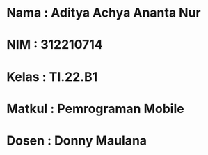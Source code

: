 # Nama  : Aditya Achya Ananta Nur
# NIM   : 312210714
# Kelas : TI.22.B1
# Matkul : Pemrograman Mobile
# Dosen  : Donny Maulana

